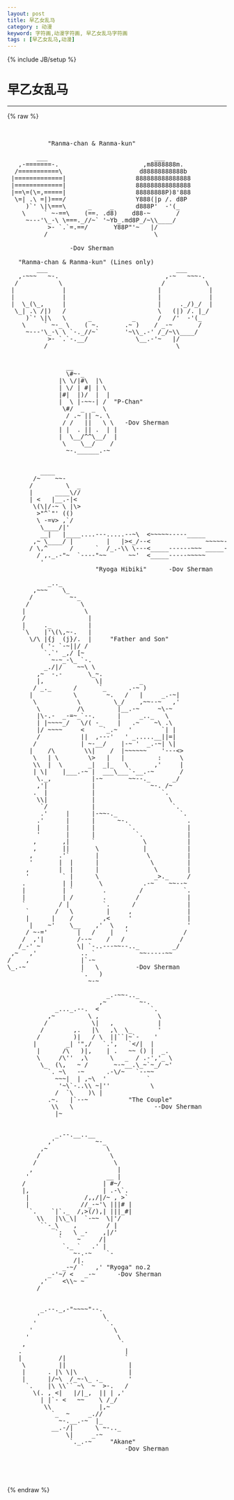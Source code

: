 ```yaml
---
layout: post
title: 早乙女乱马
category : 动漫
keyword: 字符画,动漫字符画, 早乙女乱马字符画
tags : [早乙女乱马,动漫]
---
```

{% include JB/setup %}
# 早乙女乱马
---
{% raw %}
<pre>


           &quot;Ranma-chan &amp; Ranma-kun&quot;

        ___                             ___
   ,-=======-.                       ,m8888888m.
  /===========\                     d88888888888b
 |=============|                   888888888888888
 |=============|                   888888888888888
 |==\=(\=,=====|                   88888888P)8&#039;888
  \=| .\ =|)===/                   Y888(|p /. d8P
     )`&#039; \|\===\      _     _      d888P&#039;  -&#039;(_
    \     ` ~-==\    (==. .d8)    d88-~       /
     ~---&#039;\_-\ \===._//~` &#039;~Yb_.md8P_/~\\____/
           &gt;- `.`=.==/       Y88P&quot;&#039;~   |/
          /                             \
                                          
                 -Dov Sherman           

   &quot;Ranma-chan &amp; Ranma-kun&quot; (Lines only)
        ___                                   ___
   ,-~~~   ~-.                             ,-~   ~~~-.
  /           \                           /           \
 |             |                         |             |
 |             |                         |             |
 |  \_(\_,     |                         |     ._/)_/  |
  \_| .\ /|)   /                         \   (|) /. |_/
     )`&#039; \|\   \      _           _      /   /&#039;  -&#039;(_
    \     ` ~-_ \    ( ~.       .~ )    / _-~       /
     ~---&#039;\_-\ \ `-._//~`       &#039;~\\_.-&#039; /_/~\\____/
           &gt;- `.`-.__/             \__.-&#039;~   |/
          /                                   \


                __ 
                \#~-_
              |\ \/|#\  |\
              | \/ | #| | \
              |#|  |)/  |  |
              |  \ |-~~-| /  &quot;P-Chan&quot;
               \#/  _  _  \
                / .~ || ~. \
               / /   ||   \ \   -Dov Sherman
              | |  . || .  | |
              |  \__/^^\__/  |
               \    \__/    /
                ~-.______.-~


         ____
       /~    ~~-
      /         \  _
      |      ____\//
      | &lt;   |__.-|&lt;
       \(\|/-~ \ |\&gt;
        &gt;&quot;^`&quot;&#039; (()
        \ -=v&gt; ,`/
         \____/|&#039;                          
         __|   |____....---.....--~\  &lt;~~~~~-----_____
       ,~ \____/ |         |   |&gt;&lt;_/--&lt;               ~~~~~--{v\
      / \,^      /      `  /_.-\\ \---&lt;_____------~~~ _____--{^/ 
        / ,._.-&quot;~  `----&quot;~~      ~~&#039;  &lt;_____-----~~~~~
         &#039;
                        &quot;Ryoga Hibiki&quot;      -Dov Sherman

           _.._
       ,~~~    \_
      /          ~-_
     /              \
    |                \
    /                 |
    |     ._          |
    `\    |&#039;\(\,~-.   |
      \/\ |{j  (j}/.  |     &quot;Father and Son&quot;
         ( &#039;- `-~||/ /
          `.`&#039; _,/ [~
            ~-~_-\_ `-.
          _./|/    ~~\ \
        ,~  -.-       \_~.
        |,              \|          _
       / _._      /      `_      .-~ )
      |           \        ~.   /   |     _.-~|
       \           \         \_/    ,~~--~   ,&#039;
        \          /\         |__.-~     ~\-~ 
        |\-.-  _-=~_`--.      |     _.._   \
        | |~~~~_/   \/( -_    |   .~    ~\ .\
        |/ ~~~~     &lt;     `_.~   &#039;        `| |
        /           ||  ,---&#039;   &#039; _.....__||=|
       /            | ~-__/    |-~ &#039;  _.-~| \|
      |    /\        \\|    /  |~~~~~~    &#039;---&lt;&gt;
       \   | \        \&gt;   |   |         :     \
       \\  |  \       _|  _|_   \       ,&#039;     |
       | \|    |___.-~ |  ___\___`-__.-~       /
        \._,           |-~       ~~--._      _/
        ,&#039;|            |               ~-. /~
       .  |            |                  `.
        \\|            |                    \
         `/            |                     `.
         .&#039;     |      |-~~-._                 `.
        .&#039;      |      |      ~-.                .
        |       |      |         `.              |
        &#039;       |      |           `.            |
       ,       ,|      `             \           |
       ,       ||       \            |           |
      ,       .&#039;`       |             \          |
      &#039;       |  |      |              \         |
     ,        |  |      |               \        |
     &#039;         ` |      \               _&gt;._     /
    .          | |       \           .-~    ~~--~
    |          | `        .         /           `.
    |          | /        .        /             |
    `         / |         `.      /              |
     `       /   \         |     ,               |
     |      |    /        ,&lt;     &#039;               |
      |    ~&#039;    \__    ,&#039;  \   ,                &#039;
     / ~-=&#039;        |   /    |   &#039;               /
    /  ,&#039;|         /--~    /   /               /
   /_-&#039; ~          \| `-..---~~--.._         _/
 ,~   ,&#039;            .. `            ~~-----~~
/    ,              |`-~ 
\_.-~               |   \          -Dov Sherman
                    `.   )
                      ~-~

                           _.-~~-.._
                         ,~         ~-.
             _..._.--.  &lt;              `.
           ,~         \ ,                \
          /            \|   ,            |
         /        ,.   |\   ,\  \_       &#039;
        /         )|   / \  ||``|~`-    &#039;
       |        _| &#039;&quot;,/   `.&#039;,   `&lt;/|  |
        |      /\   )|,    | .   ~~ () |  _.
        \     /\&#039;&#039;  ,\      \   _  / .-&#039;,&#039;_ \
         \_  (\,   ~ /       ~-~__.\_~`~_/ ~&#039;
           `. ~\   -~      .-\/~   `--~~ 
             ~~~|  | ,~\  &#039;           `
              &#039;~\`-..\\ ~|&#039;&#039;           \
             /  `\    )\ |
           .~.   |`--~           &quot;The Couple&quot;   
            \\   \                      --Dov Sherman
             |~   


             _.--.__..__
           ,&#039;           ~-_
         ,~                \
        /                   \
       /                     \
      ,                       |
     &#039;                     __ |
    /                     | #~/
    |,                    | .-\`.
     |               /,,/|/~ , &gt;`
     |              //_-~&#039;\ |||# |
      `.    `|`._  /,&gt;(/),| |||_#|
        \\   |\\_\|  `-~~  \|&#039;/
         ``-_\    ,        / |
             `;   \ _-    ,|/&#039;
              `    ~     /|
               `._ `   .&#039; |
                  ~-.-~    `-
                  /|.
               _-~/ `   ,&#039; &quot;Ryoga&quot; no.2
           _-&#039;~/ &lt;   _-~      -Dov Sherman
         ,&#039;    &lt;\\~ ~ 
        /


         _.--._,-&quot;~~~~&quot;--.
        &#039;                 \
       &#039;                   `.
      &#039;                      \ 
     &#039;                        \
    ,                          ` 
   .                            |
   |          /|                `
    \         ||                 |
    |      . |\ \|\              |
    |      |/~\  /_~-\_ ._       &#039;
     `.    |\ \\`` ~\  ~  &gt;-.   /
       \(. , &lt;|   |/|_,  || | ,&#039;
         | |`- &lt;   ~~    \ /_/
          \\             |,~
            `_  ~     _.//
              ~-.__.-~  |_
            __.-/|      \ ~-.._
                \|     _-~
                 `._.-~     &quot;Akane&quot;
                                -Dov Sherman



 </pre>
{% endraw %}
